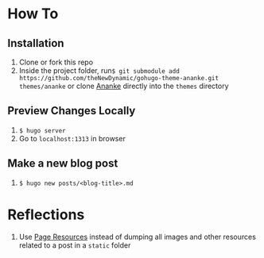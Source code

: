 # How To

## Installation
1. Clone or fork this repo
2. Inside the project folder, run`$ git submodule add https://github.com/theNewDynamic/gohugo-theme-ananke.git themes/ananke` or clone [Ananke](https://github.com/theNewDynamic/gohugo-theme-ananke/tree/a1a99cf12681ad95b006e648a28139e6b9b75f09) directly into the `themes` directory

## Preview Changes Locally
1. `$ hugo server`
2. Go to `localhost:1313` in browser

## Make a new blog post
1. `$ hugo new posts/<blog-title>.md`

# Reflections
1. Use [Page Resources](https://gohugo.io/content-management/page-resources/) instead of dumping all images and other resources related to a post in a `static` folder
